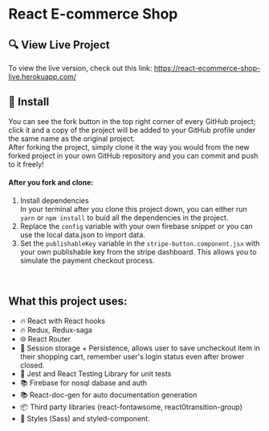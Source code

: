 # React E-commerce Shop

## :mag: View Live Project
To view the live version, check out this link: https://react-ecommerce-shop-live.herokuapp.com/

## :rocket: Install
You can see the fork button in the top right corner of every GitHub project; click it and a copy of the project will be added to your GitHub profile under the same name as the original project.  
After forking the project, simply clone it the way you would from the new forked project in your own GitHub repository and you can commit and push to it freely!
#### After you fork and clone:
1. Install dependencies  
   In your terminal after you clone this project down, you can either run `yarn` or `npm install` to buid all the dependencies in the project.
2. Replace the `config` variable with your own firebase snippet or you can use the local data.json to import data.
3. Set the `publishableKey` variable in the `stripe-button.component.jsx` with your own publishable key from the stripe dashboard. This allows you to simulate the payment checkout process.
   
<br />

## What this project uses:
- :fire: React with React hooks
- :fire: Redux, Redux-saga
- :globe_with_meridians: React Router
-  :key: Session storage + Persistence, allows user to save uncheckout item in their shopping cart, remember user's login status even after brower closed. 
- :rotating_light: Jest and React Testing Library for unit tests
- :books: Firebase for nosql dabase and auth
- :books: React-doc-gen for auto documentation generation
- :package: Third party libraries (react-fontawsome, react0transition-group)
- :rose: Styles (Sass) and styled-component.